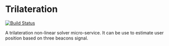 # Trilateration

[![Build Status](https://travis-ci.com/TATU-UFAL/trilateration-service.svg?branch=master)](https://travis-ci.com/TATU-UFAL/trilateration-service)

A trilateration non-linear solver micro-service. It can be use to estimate user position based on three beacons signal.
